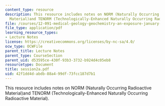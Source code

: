 ```yaml
---
content_type: resource
description: This resource includes notes on NORM (Naturally Occurring Radioactive
  Material)and TENORM (Technologically-Enhanced Naturally Occurring Radioactive Material).
file: /courses/12-091-medical-geology-geochemistry-an-exposure-january-iap-2006/42f1dd4dabdb88a499df73fcc187d7b1_session2a.pdf
file_type: application/pdf
learning_resource_types:
- Lecture Notes
license: https://creativecommons.org/licenses/by-nc-sa/4.0/
ocw_type: OCWFile
parent_title: Lecture Notes
parent_type: CourseSection
parent_uid: d53595ce-430f-93b3-3732-b924d4c05eb8
resourcetype: Document
title: session2a.pdf
uid: 42f1dd4d-abdb-88a4-99df-73fcc187d7b1
---
```

This resource includes notes on NORM (Naturally Occurring Radioactive Material)and TENORM (Technologically-Enhanced Naturally Occurring Radioactive Material).